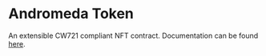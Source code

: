 # Andromeda Token

An extensible CW721 compliant NFT contract. Documentation can be found [here](https://app.gitbook.com/@andromedaprotocol/s/andromeda/contracts/andromeda-digital-object).
